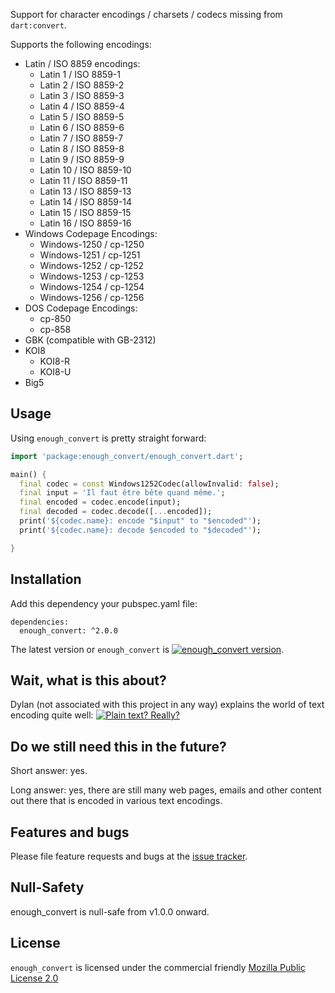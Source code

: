 Support for character encodings / charsets / codecs missing from `dart:convert`.

Supports the following encodings:
* Latin / ISO 8859 encodings:
  * Latin 1 / ISO 8859-1
  * Latin 2 / ISO 8859-2
  * Latin 3 / ISO 8859-3
  * Latin 4 / ISO 8859-4
  * Latin 5 / ISO 8859-5
  * Latin 6 / ISO 8859-6
  * Latin 7 / ISO 8859-7
  * Latin 8 / ISO 8859-8
  * Latin 9 / ISO 8859-9
  * Latin 10 / ISO 8859-10
  * Latin 11 / ISO 8859-11
  * Latin 13 / ISO 8859-13
  * Latin 14 / ISO 8859-14
  * Latin 15 / ISO 8859-15
  * Latin 16 / ISO 8859-16
* Windows Codepage Encodings:
  * Windows-1250 / cp-1250
  * Windows-1251 / cp-1251
  * Windows-1252 / cp-1252
  * Windows-1253 / cp-1253
  * Windows-1254 / cp-1254
  * Windows-1256 / cp-1256
* DOS Codepage Encodings:
  * cp-850
  * cp-858
* GBK (compatible with GB-2312)
* KOI8
  * KOI8-R
  * KOI8-U
* Big5

## Usage

Using `enough_convert` is pretty straight forward:

```dart
import 'package:enough_convert/enough_convert.dart';

main() {
  final codec = const Windows1252Codec(allowInvalid: false);
  final input = 'Il faut être bête quand même.';
  final encoded = codec.encode(input);
  final decoded = codec.decode([...encoded]);
  print('${codec.name}: encode "$input" to "$encoded"');
  print('${codec.name}: decode $encoded to "$decoded"');

}
```

## Installation
Add this dependency your pubspec.yaml file:

```
dependencies:
  enough_convert: ^2.0.0
```
The latest version or `enough_convert` is [![enough_convert version](https://img.shields.io/pub/v/enough_convert.svg)](https://pub.dartlang.org/packages/enough_convert).


## Wait, what is this about?

Dylan (not associated with this project in any way) explains the world of text encoding quite well:
[![Plain text? Really?](https://img.youtube.com/vi/_mZBa3sqTrI/0.jpg)](https://www.youtube.com/watch?v=_mZBa3sqTrI)


## Do we still need this in the future?

Short answer: yes.

Long answer: yes, there are still many web pages, emails and other content out there that is encoded in various text encodings.

## Features and bugs

Please file feature requests and bugs at the [issue tracker][tracker].

[tracker]: https://github.com/Enough-Software/enough_convert/issues

## Null-Safety
enough_convert is null-safe from v1.0.0 onward.

## License
`enough_convert` is licensed under the commercial friendly [Mozilla Public License 2.0](LICENSE)

